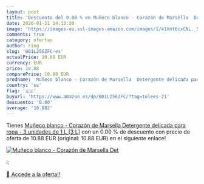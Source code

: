 ```yaml
---
layout: post
title: 'Descuento del 0.00 % en Muñeco blanco - Corazón de Marsella  Det'
date: 2020-01-21 14:13:30
image: 'https://images-eu.ssl-images-amazon.com/images/I/41Xnt6cxCNL._SL200_.jpg'
comments: true
category: ofertas
author: ring
slug: 'B01L25EZFC-es'
actualPrice: 10.88 EUR
currency: EUR
price: 10.88
comparePrice: 10.88 EUR
prodname: 'Muñeco blanco - Corazón de Marsella  Detergente delicada para ropa - 3 unidades de 1 L [3 L]'
country: 'es'
flag: '🇪🇸'
buyurl: 'https://www.amazon.es/dp/B01L25EZFC/?tag=tolees-21'
descuento: '0.00'
average: '10.882'
---
```


Tienes [Muñeco blanco - Corazón de Marsella  Detergente delicada para ropa - 3 unidades de 1 L [3 L]](https://www.amazon.es/dp/B01L25EZFC/?tag=tolees-21) con un 0.00 % de descuento con precio de oferta de 10.88 EUR (original: 10.88 EUR) en el siguiente enlace!

[![Muñeco blanco - Corazón de Marsella  Det](https://images-eu.ssl-images-amazon.com/images/I/41Xnt6cxCNL._SL200_.jpg)](https://www.amazon.es/dp/B01L25EZFC/?tag=tolees-21)

ℹ️:


[🛒 Accede a la oferta!!](https://www.amazon.es/dp/B01L25EZFC/?tag=tolees-21)
